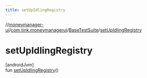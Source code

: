 ```yaml
---
title: setUpIdlingRegistry
---
```

//[moneymanager-ui](../../../index.html)/[com.tink.moneymanagerui](../index.html)/[BaseTestSuite](index.html)/[setUpIdlingRegistry](set-up-idling-registry.html)



# setUpIdlingRegistry



[androidJvm]\
fun [setUpIdlingRegistry](set-up-idling-registry.html)()




